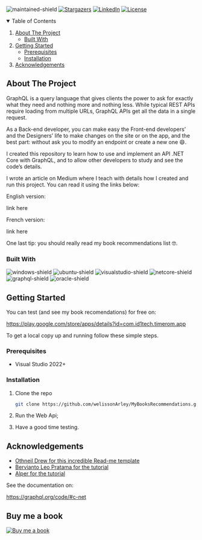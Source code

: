 ![maintained-shield]
[![Stargazers][stars-shield]][stars-url]
[![LinkedIn][linkedin-shield]][linkedin-url]
[![License][mit-shield]][mit-url]

<!-- TABLE OF CONTENTS -->
<details open="open">
  <summary>Table of Contents</summary>
  <ol>
    <li>
      <a href="#about-the-project">About The Project</a>
      <ul>
        <li><a href="#built-with">Built With</a></li>
      </ul>
    </li>
    <li>
      <a href="#getting-started">Getting Started</a>
      <ul>
        <li><a href="#prerequisites">Prerequisites</a></li>
        <li><a href="#installation">Installation</a></li>
      </ul>
    </li>
    <li><a href="#acknowledgements">Acknowledgements</a></li>
  </ol>
</details>

<!-- ABOUT THE PROJECT -->
## About The Project

GraphQL is a query language that gives clients the power to ask for exactly what they need and nothing more and nothing less. While typical REST APIs require loading from multiple URLs, GraphQL APIs get all the data in a single request.

As a Back-end developer, you can make easy the Front-end developers’ and the Designers’ life to make changes on the site or on the app, and the best part: without ask you to modify an endpoint or create a new one 😄.

I created this repository to learn how to use and implement an API .NET Core with GraphQL, and to allow other developers to study and see the code’s details.

I wrote an article on Medium where I teach with details how I created and run this project. You can read it using the links below:

English version:

link here

French version:

link here

One last tip: you should really read my book recommendations list 🤓.

### Built With

![windows-shield] ![ubuntu-shield] ![visualstudio-shield] ![netcore-shield] ![graphql-shield] ![oracle-shield]

<!-- GETTING STARTED -->
## Getting Started

You can test (and see my book recomendations) for free on:

https://play.google.com/store/apps/details?id=com.id1tech.timerom.app

To get a local copy up and running follow these simple steps.

### Prerequisites

* Visual Studio 2022+

### Installation

1. Clone the repo
   ```sh
   git clone https://github.com/welissonArley/MyBooksRecommendations.git
   ```
2. Run the Web Api;

3. Have a good time testing.

<!-- ACKNOWLEDGEMENTS -->
## Acknowledgements
* [Othneil Drew for this incredible Read-me template](https://github.com/othneildrew/Best-README-Template)
* [Bervianto Leo Pratama for the tutorial](https://dev.to/berviantoleo/getting-started-graphql-in-net-6-part-1-4ic2)
* [Alper for the tutorial](https://volosoft.com/blog/Building-GraphQL-APIs-with-ASP.NET-Core)

See the documentation on:

https://graphql.org/code/#c-net

## Buy me a book
[![Buy me a book][buyMeBook-shield]][buyMeBook-url]

<!-- Shields -->
[maintained-shield]: https://img.shields.io/badge/Maintained%3F-yes-314100.svg?style=for-the-badge
[contributors-shield]: https://img.shields.io/github/contributors/welissonArley/Timerom.svg?style=for-the-badge&color=992A14
[stars-shield]: https://img.shields.io/github/stars/welissonArley/Timerom.svg?style=for-the-badge&color=03146F
[linkedin-shield]: https://img.shields.io/badge/-LinkedIn-black.svg?style=for-the-badge&logo=linkedin&colorB=555

[windows-shield]: https://img.shields.io/badge/Windows-00599E?style=for-the-badge&logo=windows&logoColor=white
[visualstudio-shield]: https://img.shields.io/badge/Visual_Studio-5C2D91?style=for-the-badge&logo=visual%20studio&logoColor=white
[ubuntu-shield]: https://img.shields.io/badge/Ubuntu-93300A?style=for-the-badge&logo=ubuntu&logoColor=white
[netcore-shield]: https://img.shields.io/badge/.NET_%20_Core_6.0-5C2D91?style=for-the-badge&logo=.net&logoColor=white
[oracle-shield]: https://img.shields.io/badge/Oracle_Cloud-232F3E?style=for-the-badge&logo=oracle&logoColor=white
[graphql-shield]: https://img.shields.io/badge/GraphQL-414141?style=for-the-badge&logo=graphql
[mit-shield]: https://img.shields.io/badge/License-MIT-5F4D0A.svg?style=for-the-badge
[buyMeBook-shield]: https://img.shields.io/badge/-buy_me_a_book-gray?logo=buy-me-a-coffee&style=for-the-badge

<!-- Urls -->
[stars-url]: https://github.com/welissonArley/Timerom/stargazers
[linkedin-url]: https://www.linkedin.com/in/welissonarley/
[mit-url]: https://opensource.org/licenses/MIT
[buyMeBook-url]: https://www.buymeacoffee.com/welissonArley
